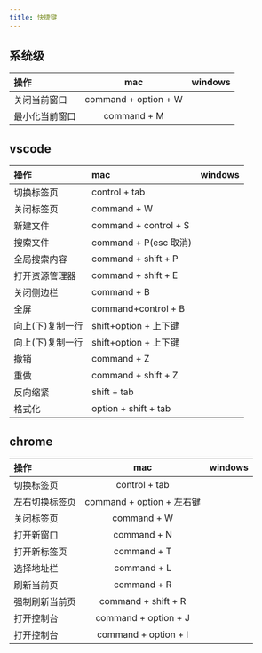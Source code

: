 ```yaml
---
title: 快捷键
---
```


## 系统级

| 操作           |         mac          | windows |
| :------------- | :------------------: | :-----: |
| 关闭当前窗口   | command + option + W |         |
| 最小化当前窗口 |     command + M      |         |

## vscode

| 操作             | mac                   | windows |
| :--------------- | :-------------------- | :-----: |
| 切换标签页       | control + tab         |         |
| 关闭标签页       | command + W           |         |
| 新建文件         | command + control + S |         |
| 搜索文件         | command + P(esc 取消) |         |
| 全局搜索内容     | command + shift + P   |         |
| 打开资源管理器   | command + shift + E   |         |
| 关闭侧边栏       | command + B           |         |
| 全屏             | command+control + B   |         |
| 向上(下)复制一行 | shift+option + 上下键 |         |
| 向上(下)复制一行 | shift+option + 上下键 |         |
| 撤销             | command + Z           |         |
| 重做             | command + shift + Z   |         |
| 反向缩紧         | shift + tab           |         |
| 格式化           | option + shift + tab  |         |

## chrome

| 操作           |            mac            | windows |
| :------------- | :-----------------------: | :-----: |
| 切换标签页     |       control + tab       |         |
| 左右切换标签页 | command + option + 左右键 |         |
| 关闭标签页     |        command + W        |         |
| 打开新窗口     |        command + N        |         |
| 打开新标签页   |        command + T        |         |
| 选择地址栏     |        command + L        |         |
| 刷新当前页     |        command + R        |         |
| 强制刷新当前页 |    command + shift + R    |         |
| 打开控制台     |   command + option + J    |         |
| 打开控制台     |   command + option + I    |         |
